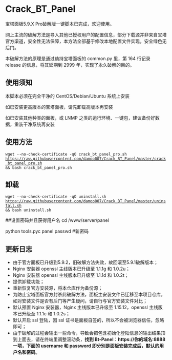 # Crack_BT_Panel
<p>宝塔面板5.9.X Pro破解版一键脚本已完成，欢迎使用。</p>
<p>网上主流的破解方法是导入其他已授权用户的配置信息，部分下载源并非来自宝塔官方渠道，安全性无法保障，本方法全部基于修改本地配置文件实现，安全绿色无后门。</p>
<p>本破解方法的原理是通过劫持宝塔面板的 common.py 里，第 164 行记录 release 的信息，将其延期到 2999 年，实现了永久破解的目的。</p>

## 使用须知
<p>本脚本必须在完全干净的 CentOS/Debian/Ubuntu 系统上安装</p>
<p>如已安装更高版本的宝塔面板，请先卸载高版本再安装</p>
<p>如已安装其他种类的面板，或 LNMP 之类的运行环境、一键包，建议备份好数据，重装干净系统再安装</p>

## 使用方法
<code>wget --no-check-certificate -qO crack_bt_panel_pro.sh https://raw.githubusercontent.com/damoo007/Crack_BT_Panel/master/crack_bt_panel_pro.sh && bash crack_bt_panel_pro.sh</code>

## 卸载
<code>wget --no-check-certificate -qO uninstall.sh https://raw.githubusercontent.com/damoo007/Crack_BT_Panel/master/uninstall.sh && bash uninstall.sh</code>

##设置密码并且获得用户名
cd /www/server/panel

python tools.pyc panel passwd #新密码
## 更新日志
- 由于官方面板已升级到5.9.2，旧破解方法失效，故回滚至5.9.1破解版本；
- Nginx 安装器 openssl 主线版本已升级至 1.1.1g 和 1.0.2u；
- Nginx 安装器 openssl 主线版本已升级至 1.1.1d 和 1.0.2t；
- 提供卸载功能；
- 重新恢复官方安装源，将本仓库作为备份源；
- 为防止宝塔面板官方封杀此破解方法，面板主安装文件已迁移至本项目仓库，如对安装文件是否有后门等产生疑问，请自行与官方安装文件对比；
- 默认预置 Nginx 安装器，Nginx 主线版本已升级至 1.15.12，openssl 主线版本已升级至 1.1.1c 和 1.0.2s；
- 默认开启 ssl 登陆，因 ssl 证书是面板自签的，所以不会被浏览器信任，忽略即可；
- 由于破解的过程会输出一些命令，导致会把包含初始化登陆信息的输出结果顶到上面去，请在终端里调整滚动条，<b>找到 Bt-Panel：https://你的域名:8888 一项，下面的 username 和 password 即分别是面板安装完成后，默认的用户名和密码</b>。
